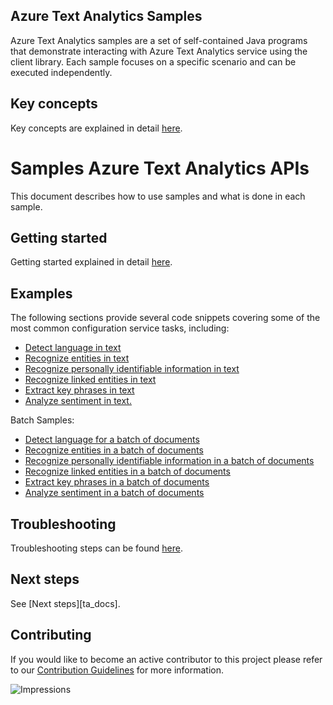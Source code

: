 
## Azure Text Analytics Samples

Azure Text Analytics samples are a set of self-contained Java programs that demonstrate interacting with Azure Text Analytics service
using the client library. Each sample focuses on a specific scenario and can be executed independently. 

## Key concepts
Key concepts are explained in detail [here][SDK_README_KEY_CONCEPTS].

# Samples Azure Text Analytics APIs
This document describes how to use samples and what is done in each sample.

## Getting started
Getting started explained in detail [here][SDK_README_GETTING_STARTED].

## Examples
The following sections provide several code snippets covering some of the most common configuration service tasks, including:

- [Detect language in text][sample_hello_world]
- [Recognize entities in text][sample_entities]
- [Recognize personally identifiable information in text][sample_pii_entities]
- [Recognize linked entities in text][sample_linked_entities]
- [Extract key phrases in text][sample_key_phrases]
- [Analyze sentiment in text.][sample_sentiment]

Batch Samples:
- [Detect language for a batch of documents][sample_language_batch]
- [Recognize entities in a batch of documents][sample_entities_batch]
- [Recognize personally identifiable information in a batch of documents][sample_pii_entities_batch]
- [Recognize linked entities in a batch of documents][sample_linked_entities_batch]
- [Extract key phrases in a batch of documents][sample_key_phrases_batch]
- [Analyze sentiment in a batch of documents][sample_sentiment_batch]

## Troubleshooting
Troubleshooting steps can be found [here][SDK_README_TROUBLESHOOTING].

## Next steps
See [Next steps][ta_docs]. 

## Contributing
If you would like to become an active contributor to this project please refer to our [Contribution
Guidelines](../../CONTRIBUTING.md) for more information.

<!-- LINKS -->
[KEYS_SDK_README]: ../../README.md
[SDK_README_CONTRIBUTING]: ../../README.md#contributing
[SDK_README_GETTING_STARTED]: ../../README.md#getting-started
[SDK_README_TROUBLESHOOTING]: ../../README.md#troubleshooting
[SDK_README_KEY_CONCEPTS]: ../../README.md#key-concepts
[SDK_README_DEPENDENCY]: ../../README.md#adding-the-package-to-your-product
[SDK_README_NEXT_STEPS]: ../../README.md#next-steps

[sample_hello_world]: java/com/azure/cs/textanalytics/HelloWorld.java
[sample_entities]: java/com/azure/cs/textanalytics/RecognizeEntities.java
[sample_pii_entities]: java/com/azure/cs/textanalytics/RecognizePII.java
[sample_linked_entities]: java/com/azure/cs/textanalytics/RecognizeLinkedEntities.java
[sample_key_phrases]: java/com/azure/cs/textanalytics/RecognizeKeyPhrases.java
[sample_sentiment]: java/com/azure/cs/textanalytics/DetectSentiment.java

[sample_language_batch]: java/com/azure/cs/textanalytics/batch/DetectLanguageBatchDocuments.java
[sample_entities_batch]: java/com/azure/cs/textanalytics/batch/RecognizeEntitiesBatchDocuments.java
[sample_pii_entities_batch]: java/com/azure/cs/textanalytics/batch/RecognizePiiBatchDocuments.java
[sample_linked_entities_batch]: java/com/azure/cs/textanalytics/batch/RecognizeLinkedEntitiesBatchDocuments.java
[sample_key_phrases_batch]: java/com/azure/cs/textanalytics/batch/RecognizeKeyPhrasesBatchDocuments.java
[sample_sentiment_batch]: java/com/azure/cs/textanalytics/batch/DetectSentimentBatchDocuments.java

![Impressions](https://azure-sdk-impressions.azurewebsites.net/api/impressions/azure-sdk-for-java%2Fsdk%2Ftextanalytics%2Fazure-ai-textanalytics%2FREADME.png)
